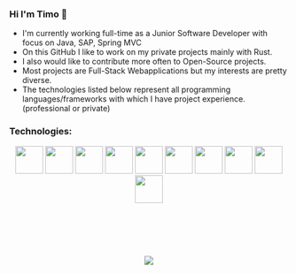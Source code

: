 ### Hi I'm Timo 👋

<ul>
<li>I'm currently working full-time as a Junior Software Developer with focus on Java, SAP, Spring MVC</li>
<li>On this GitHub I like to work on my private projects mainly with Rust.</li>
<li>I also would like to contribute more often to Open-Source projects.</li>
<li>Most projects are Full-Stack Webapplications but my interests are pretty diverse.</li>
<li>The technologies listed below represent all programming languages/frameworks with which I have project experience. (professional or private)</li>
</ul>


<p align="center">
  <h3>Technologies:</h3>
</p>

<p align="center">
  <img  src="https://user-images.githubusercontent.com/25181517/192599922-3a8ceb1c-ff1d-40bc-b73c-99ea1182d8ad.png" width="50" height="50"/>
  <img  src="https://yew.rs/img/logo.svg" width="50" height="50"/>
  <img  src="https://actix.rs/img/logo.png" width="50" height="50"/>
  <img  src="https://github.com/marwin1991/profile-technology-icons/assets/76662862/dbbc299a-8356-45e4-9d2e-a6c21b4569cf" width="50" height="50"/>
  <img  src="https://user-images.githubusercontent.com/25181517/117447155-6a868a00-af3d-11eb-9cfe-245df15c9f3f.png" width="50" height="50"/>
  <img  src="https://user-images.githubusercontent.com/25181517/117448124-a2da9800-af3e-11eb-85d2-bd1b69b65603.png" width="50" height="50"/>
  <img  src="https://user-images.githubusercontent.com/25181517/183890595-779a7e64-3f43-4634-bad2-eceef4e80268.png" width="50" height="50"/>
  <img  src="https://user-images.githubusercontent.com/25181517/183890598-19a0ac2d-e88a-4005-a8df-1ee36782fde1.png" width="50" height="50"/>
  <img  src="https://user-images.githubusercontent.com/25181517/117201156-9a724800-adec-11eb-9a9d-3cd0f67da4bc.png" width="50" height="50"/>
  <img  src="https://user-images.githubusercontent.com/25181517/117201470-f6d56780-adec-11eb-8f7c-e70e376cfd07.png" width="50" height="50"/>  
</p>
<br />
<br />
<br />
<br />


<p align="center">
  <img src="https://github-readme-stats.vercel.app/api/top-langs/?username=TimoCak&langs_count=7&theme=tokyonight" />    
</p>

